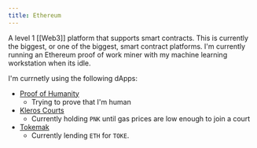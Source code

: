 ```yaml
---
title: Ethereum
---
```


A level 1 [[Web3]] platform that supports smart contracts.  This is
currently the biggest, or one of the biggest, smart contract platforms.  I'm
currently running an Ethereum proof of work miner with my machine learning
workstation when its idle.

I'm currnetly using the following dApps:
- [Proof of Humanity](https://app.proofofhumanity.id/)
  - Trying to prove that I'm human
- [Kleros Courts](court.kleros.io/)
  - Currently holding `PNK` until gas prices are low enough to join a court
- [Tokemak](tokemak.xyz/)
  - Currently lending `ETH` for `TOKE`.
